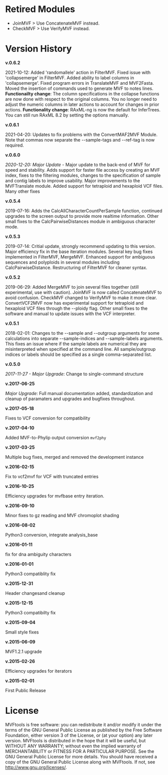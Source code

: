 # Retired Modules

* JoinMVF > Use ConcatenateMVF instead.
* CheckMVF > Use VerifyMVF instead.

# Version History

**v.0.6.2**

2021-10-12: Added 'randomallele' action in FilterMVF. Fixed issue with 'collapsemerge' in FilterMVF. Added ability to label columns in 'collapsemerge'.  Fixed program errors in TranslateMVF and MVF2Fasta.  Moved the insertion of commands used to generate MVF to notes lines. **Functionailty change**: The column specifications in the collapse functions are now done with respect to the original columns. You no longer need to adjust the numeric columns in later actions to account for changes in prior actions. **Functionality change**: RAxML-ng is now the default for InferTrees.  You can still run RAxML 8.2 by setting the options manually. 

**v.0.6.1**

2021-04-20: Updates to fix problems with the ConvertMAF2MVF Module.  Note that commas now separate the --sample-tags and --ref-tag is now required.

**v.0.6.0**

*2020-12-20: Major Update* - Major update to the back-end of MVF for speed and stability.  Adds support for faster file access by creating an MVF index, fixes to the filtering modules, changes to the specification of sample and contig labels to improve usability. Major improvements to the MVFTranslate module.  Added support for tetraploid and hexaploid VCF files. Many other fixes


**v.0.5.4**

2019-07-16: Adds the CalcAllCharacterCountPerSample function, continued upgrades to the screen output to provide more realtime information.  Other small fixes to the CalcPairwiseDistances module in ambiguous character mode.


**v.0.5.3**

2019-07-14: Critial update, strongly recommend updating to this version.  Major efficiency fix in the base iteration modules.  Several key bug fixes implemented in FilterMVF, MergeMVF.  Enhanced support for ambiguous sequences and polyploids in several modules including CalcPairwiseDistance.  Restructuring of FilterMVF for cleaner syntax.


**v.0.5.2**

2019-06-29: Added MergeMVF to join several files together (still experimental, use with caution).  JoinMVF is now called ConcatenateMVF to avoid confusion.  CheckMVF changed to VerifyMVF to make it more clear.  ConvertVCF2MVF now has experimental support for tetraploid and hexaploid VCF files through the --ploidy flag.  Other small fixes to the software and manual to update issues with the VCF interpreter.

**v.0.5.1**

2018-02-01: Changes to the --sample and --outgroup arguments for some calculations into separate --sample-indices and --sample-labels arguments.  This fixes an issue where if the sample labels are numerical they are misinterpreted when specified at the command line. All sample/outgroup indices or labels should be specified as a single comma-separated list.

**v.0.5.0**

*2017-11-27 - Major Upgrade*: Change to single-command structure

**v.2017-06-25**

*Major Upgrade*: Full manual documentation added, standardization and cleanup of paramaters and upgrades and bugfixes throughout.

**v.2017-05-18**

Fixes to VCF conversion for compatibility

**v.2017-04-10**

Added MVF-to-Phylip output conversion ``mvf2phy``

**v.2017-03-25**

Multiple bug fixes, merged and removed the development instance

**v.2016-02-15**

Fix to vcf2mvf for VCF with truncated entries

**v.2016-10-25**

Efficiency upgrades for mvfbase entry iteration.

**v.2016-09-10**

Minor fixes to gz reading and MVF chromoplot shading

**v.2016-08-02**

Python3 conversion, integrate analysis_base

**v.2016-01-11**

fix for dna ambiguity characters

**v.2016-01-01**

Python3 compatiblity fix

**v.2015-12-31**

Header changesand cleanup

**v.2015-12-15**

Python3 compatibilty fix

**v.2015-09-04**

Small style fixes

**v.2015-06-09**

MVF1.2.1 upgrade

**v.2015-02-26**

Efficiency upgrades for iterators

**v.2015-02-01**

First Public Release

# License
MVFtools is free software: you can redistribute it and/or modify
it under the terms of the GNU General Public License as published by
the Free Software Foundation, either version 3 of the License, or
(at your option) any later version.
MVFtools is distributed in the hope that it will be useful,
but WITHOUT ANY WARRANTY; without even the implied warranty of
MERCHANTABILITY or FITNESS FOR A PARTICULAR PURPOSE.  See the
GNU General Public License for more details.
You should have received a copy of the GNU General Public License
along with MVFtools.  If not, see <http://www.gnu.org/licenses/>.
